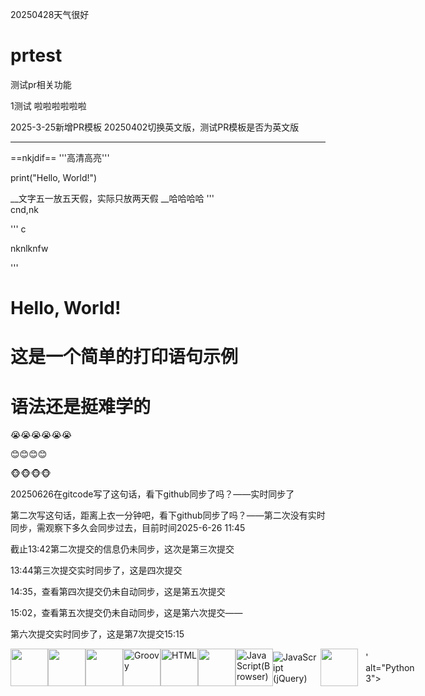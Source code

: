 20250428天气很好
# prtest

测试pr相关功能


1测试
啦啦啦啦啦啦

2025-3-25新增PR模板
20250402切换英文版，测试PR模板是否为英文版
<hr/>


==nkjdif==
'''高清高亮'''

print("Hello, World!")

__文字五一放五天假，实际只放两天假 __哈哈哈哈
'''   
cnd,nk

'''
c

nknlknfw

'''

<html>
  <body>
    <h1>Hello, World!</h1>
  </body>
</html>



# 这是一个简单的打印语句示例

# 语法还是挺难学的

😭😭😭😭😭😭

😊😊😊😊

🐵🐵🐵🐵


20250626在gitcode写了这句话，看下github同步了吗？——实时同步了

第二次写这句话，距离上衣一分钟吧，看下github同步了吗？——第二次没有实时同步，需观察下多久会同步过去，目前时间2025-6-26  11:45

截止13:42第二次提交的信息仍未同步，这次是第三次提交

13:44第三次提交实时同步了，这是四次提交

14:35，查看第四次提交仍未自动同步，这是第五次提交

15:02，查看第五次提交仍未自动同步，这是第六次提交——

第六次提交实时同步了，这是第7次提交15:15
<div style="display: flex; align-items: center; jus
tify-content: center;">
<img src="public/icons/c.svg" width="60" alt
<img src="public/icons/clojure.svg" width="6(
"alt="Clojure">
<img src="public/icons/cpp.svg" width="60"
t="C++">
<img src="public/icons/css.svg" width="60"
t="CSS'
8
="Go">
<img src="public/icons/go.svg" width="60" al
<img src="public/icons/groovy.svg" width="6(
" alt="Groovy">
<img src="public/icons/html.svg" width="60"
alt="HTML">
<img src="public/icons/java.svg" width="60"
t="Java">
<img src="public/icons/javascript-browser.sv
"width="60" alt="JavaScript(Browser)">
<img src="public/icons/javascript-jquery.svg
width="60" alt="JavaScript (jQuery)">
<img src="public/icons/nodejs.svg" width="6(
alt="JavaScript(Node.js)">
<img src="public/icons/kotlin.svg" width="60
alt="Kotlin">
<img src="public/icons/nodejs.svg" width="6(
alt="Node.js">
<img src="public/icons/python.svg" width="6
alt="Python 2">
' alt="Python 3">
<img src="public/icons/python.svg" width="6(
                                          
                                          
![](https:/gss0.baidu.com/vo3dsag_xl4khGko9WTAnF6hhy/zhidao/pic/item/2fdda3cc7cd98d10349702ff2b3fb80e7aec90b8.jpg)
                                          

                                          




